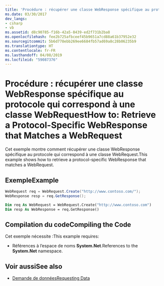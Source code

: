 ```yaml
---
title: 'Procédure : récupérer une classe WebResponse spécifique au protocole qui correspond à une classe WebRequest'
ms.date: 03/30/2017
dev_langs:
- csharp
- vb
ms.assetid: d8c90785-f16b-42a5-8439-ed2f731b2ba8
ms.openlocfilehash: fee2b725afbceef45b9651a7cd88a61b37952e32
ms.sourcegitcommit: 5b6d778ebb269ee6684fb57ad69a8c28b06235b9
ms.translationtype: HT
ms.contentlocale: fr-FR
ms.lasthandoff: 04/08/2019
ms.locfileid: "59087376"
---
```

# <a name="how-to-retrieve-a-protocol-specific-webresponse-that-matches-a-webrequest"></a><span data-ttu-id="30ba9-102">Procédure : récupérer une classe WebResponse spécifique au protocole qui correspond à une classe WebRequest</span><span class="sxs-lookup"><span data-stu-id="30ba9-102">How to: Retrieve a Protocol-Specific WebResponse that Matches a WebRequest</span></span>
<span data-ttu-id="30ba9-103">Cet exemple montre comment récupérer une classe WebResponse spécifique au protocole qui correspond à une classe WebRequest.</span><span class="sxs-lookup"><span data-stu-id="30ba9-103">This example shows how to retrieve a protocol-specific WebResponse that matches a WebRequest.</span></span>  
  
## <a name="example"></a><span data-ttu-id="30ba9-104">Exemple</span><span class="sxs-lookup"><span data-stu-id="30ba9-104">Example</span></span>  
  
```csharp  
WebRequest req = WebRequest.Create("http://www.contoso.com/");  
WebResponse resp = req.GetResponse();  
```  
  
```vb  
Dim req As WebRequest = WebRequest.Create("http://www.contoso.com")  
Dim resp As WebResponse = req.GetResponse()  
```  
  
## <a name="compiling-the-code"></a><span data-ttu-id="30ba9-105">Compilation du code</span><span class="sxs-lookup"><span data-stu-id="30ba9-105">Compiling the Code</span></span>  
 <span data-ttu-id="30ba9-106">Cet exemple nécessite :</span><span class="sxs-lookup"><span data-stu-id="30ba9-106">This example requires:</span></span>  
  
-   <span data-ttu-id="30ba9-107">Références à l’espace de noms **System.Net**.</span><span class="sxs-lookup"><span data-stu-id="30ba9-107">References to the **System.Net** namespace.</span></span>  
  
## <a name="see-also"></a><span data-ttu-id="30ba9-108">Voir aussi</span><span class="sxs-lookup"><span data-stu-id="30ba9-108">See also</span></span>

- [<span data-ttu-id="30ba9-109">Demande de données</span><span class="sxs-lookup"><span data-stu-id="30ba9-109">Requesting Data</span></span>](../../../docs/framework/network-programming/requesting-data.md)
